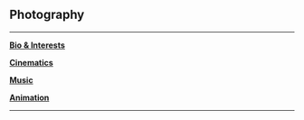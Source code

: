 ## Photography

---
[**Bio & Interests**](https://github.com/dretw25/AboutMe.git)

[**Cinematics**](Cinematics.md)

[**Music**]()

[**Animation**]()

---
